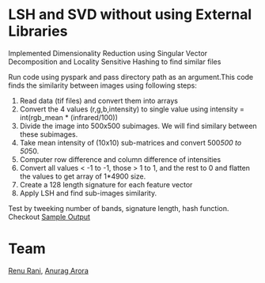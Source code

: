 # LSH and SVD without using External Libraries

Implemented Dimensionality Reduction using Singular Vector Decomposition and Locality Sensitive Hashing to find similar files

Run code using pyspark and pass directory path as an argument.This code finds the similarity between images using following steps:
1. Read data (tif files) and convert them into arrays
2. Convert the 4 values (r,g,b,intensity) to single value using
intensity = int(rgb_mean * (infrared/100))
3. Divide the image into 500x500 subimages. We will find similary between these subimages.
4. Take mean intensity of (10x10) sub-matrices and convert 500*500 to 50*50.
5. Computer row difference and column difference of intensities
6. Convert all values < -1 to -1, those > 1 to 1, and the rest to 0 and flatten the values to get array of 1*4900 size.
7. Create a 128 length signature for each feature vector
8. Apply LSH and find sub-images similarity.


Test by tweeking number of bands, signature length, hash function. Checkout [Sample Output](https://github.com/techiepanda/SVD-LSH-no-libraries/blob/master/output.txt)

# Team
[Renu Rani](https://github.com/techiepanda), [Anurag Arora](https://github.com/geekyspartan)
